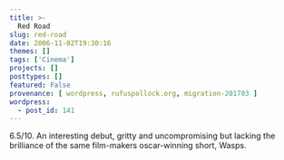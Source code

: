 ```yaml
---
title: >-
  Red Road
slug: red-road
date: 2006-11-02T19:30:16
themes: []
tags: ['Cinema']
projects: []
posttypes: []
featured: False
provenance: [ wordpress, rufuspollock.org, migration-201703 ]
wordpress:
  - post_id: 141
---
```


6.5/10. An interesting debut, gritty and uncompromising but lacking the brilliance of the same film-makers oscar-winning short, Wasps.

